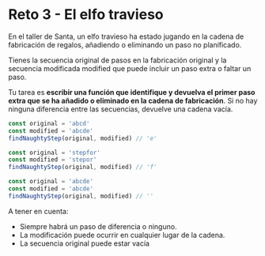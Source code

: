 # Reto 3 - El elfo travieso

En el taller de Santa, un elfo travieso ha estado jugando en la cadena de fabricación de regalos, añadiendo o eliminando un paso no planificado.

Tienes la secuencia original de pasos en la fabricación original y la secuencia modificada modified que puede incluir un paso extra o faltar un paso.

Tu tarea es **escribir una función que identifique y devuelva el primer paso extra que se ha añadido o eliminado en la cadena de fabricación**. Si no hay ninguna diferencia entre las secuencias, devuelve una cadena vacía.

```typescript
const original = 'abcd'
const modified = 'abcde'
findNaughtyStep(original, modified) // 'e'

const original = 'stepfor'
const modified = 'stepor'
findNaughtyStep(original, modified) // 'f'

const original = 'abcde'
const modified = 'abcde'
findNaughtyStep(original, modified) // ''
````

A tener en cuenta:

- Siempre habrá un paso de diferencia o ninguno.
- La modificación puede ocurrir en cualquier lugar de la cadena.
- La secuencia original puede estar vacía
